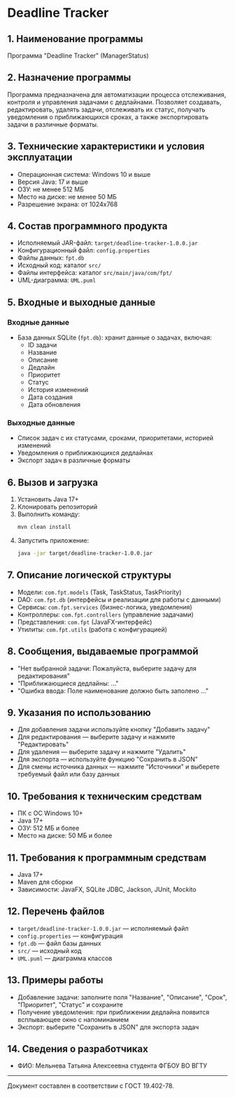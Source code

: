 # Deadline Tracker

## 1. Наименование программы

Программа "Deadline Tracker" (ManagerStatus)

## 2. Назначение программы

Программа предназначена для автоматизации процесса отслеживания, контроля и управления задачами с дедлайнами. Позволяет создавать, редактировать, удалять задачи, отслеживать их статус, получать уведомления о приближающихся сроках, а также экспортировать задачи в различные форматы.

## 3. Технические характеристики и условия эксплуатации

- Операционная система: Windows 10 и выше
- Версия Java: 17 и выше
- ОЗУ: не менее 512 МБ
- Место на диске: не менее 50 МБ
- Разрешение экрана: от 1024x768

## 4. Состав программного продукта

- Исполняемый JAR-файл: `target/deadline-tracker-1.0.0.jar`
- Конфигурационный файл: `config.properties`
- Файлы данных: `fpt.db`
- Исходный код: каталог `src/`
- Файлы интерфейса: каталог `src/main/java/com/fpt/`
- UML-диаграмма: `UML.puml`

## 5. Входные и выходные данные

### Входные данные
- База данных SQLite (`fpt.db`): хранит данные о задачах, включая:
  - ID задачи
  - Название
  - Описание
  - Дедлайн
  - Приоритет
  - Статус
  - История изменений
  - Дата создания
  - Дата обновления

### Выходные данные
- Список задач с их статусами, сроками, приоритетами, историей изменений
- Уведомления о приближающихся дедлайнах
- Экспорт задач в различные форматы

## 6. Вызов и загрузка

1. Установить Java 17+
2. Клонировать репозиторий
3. Выполнить команду:
   ```bash
   mvn clean install
   ```
4. Запустить приложение:
   ```bash
   java -jar target/deadline-tracker-1.0.0.jar
   ```

## 7. Описание логической структуры

- Модели: `com.fpt.models` (Task, TaskStatus, TaskPriority)
- DAO: `com.fpt.db` (интерфейсы и реализации для работы с данными)
- Сервисы: `com.fpt.services` (бизнес-логика, уведомления)
- Контроллеры: `com.fpt.controllers` (управление задачами)
- Представления: `com.fpt` (JavaFX-интерфейс)
- Утилиты: `com.fpt.utils` (работа с конфигурацией)

## 8. Сообщения, выдаваемые программой

- "Нет выбранной задачи: Пожалуйста, выберите задачу для редактирования"
- "Приближающиеся дедлайны: ..."
- "Ошибка ввода: Поле наименование должно быть заполено ..."

## 9. Указания по использованию

- Для добавления задачи используйте кнопку "Добавить задачу"
- Для редактирования — выберите задачу и нажмите "Редактировать"
- Для удаления — выберите задачу и нажмите "Удалить"
- Для экспорта — используйте функцию "Сохранить в JSON"
- Для смены источника данных — нажмите "Источники" и выберете требуемый файл или базу данных

## 10. Требования к техническим средствам

- ПК с ОС Windows 10+
- Java 17+
- ОЗУ: 512 МБ и более
- Место на диске: 50 МБ и более

## 11. Требования к программным средствам

- Java 17+
- Maven для сборки
- Зависимости: JavaFX, SQLite JDBC, Jackson, JUnit, Mockito

## 12. Перечень файлов

- `target/deadline-tracker-1.0.0.jar` — исполняемый файл
- `config.properties` — конфигурация
- `fpt.db` — файл базы данных
- `src/` — исходный код
- `UML.puml` — диаграмма классов

## 13. Примеры работы

- Добавление задачи: заполните поля "Название", "Описание", "Срок", "Приоритет", "Статус" и сохраните
- Получение уведомления: при приближении дедлайна появится всплывающее окно с напоминанием
- Экспорт: выберите "Сохранить в JSON" для экспорта задач

## 14. Сведения о разработчиках

- ФИО: Мельнева Татьяна Алексеевна студента ФГБОУ ВО ВГТУ

---

Документ составлен в соответствии с ГОСТ 19.402-78.
